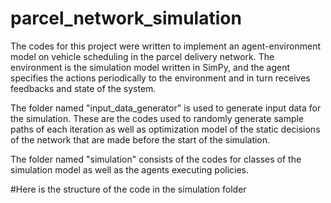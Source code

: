 # parcel_network_simulation

The codes for this project were written to implement an agent-environment model on vehicle scheduling in the parcel delivery network. The environment is the simulation model written in SimPy, and the agent specifies the actions periodically to the environment and in turn receives feedbacks and state of the system. 

The folder named "input_data_generator" is used to generate input data for the simulation. These are the codes used to randomly generate sample paths of each iteration as well as optimization model of the static decisions of the network that are made before the start of the simulation. 

The folder named "simulation" consists of the codes for classes of the simulation model as well as the agents executing policies. 

#Here is the structure of the code in the simulation folder




